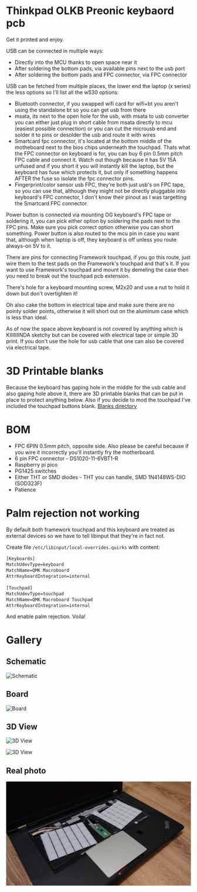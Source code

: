 # Thinkpad OLKB Preonic keybaord pcb

Get it printed and enjoy.

USB can be connected in multiple ways:

- Directly into the MCU thanks to open space near it
- After soldering the bottom pads, via available pins next to the usb port
- After soldering the bottom pads and FPC connector, via FPC connector

USB can be fetched from multiple places, the lower end the laptop (x series) the less options so I'll list all the w530 options:

- Bluetooth connector, if you swapped wifi card for wifi+bt you aren't using the standalone bt so you can get usb from there
- msata, its next to the open hole for the usb, with msata to usb converter you can either just plug in short cable from msata directly to mcu (easiest possible connection) or you can cut the microusb end and solder it to pins or desolder the usb and route it with wires
- Smartcard fpc connector, it's located at the bottom middle of the motheboard next to the bios chips underneath the touchpad. Thats what the FPC connector on keyboard is for, you can buy 6 pin 0.5mm pitch FPC cable and connect it. Watch out though because it has 5V 15A unfused and if you short it you will instantly kill the laptop, but the keyboard has fuse which protects it, but only if something happens AFTER the fuse so isolate the fpc connector pins.
- Fingerprint/color sensor usb FPC, they're both just usb's on FPC tape, so you can use that, although they might not be directly pluggable into keyboard's FPC connector, I don't know their pinout as I was targetting the Smartcard FPC connector.

Power button is connected via mounting OG keyboard's FPC tape or soldering it, you can pick either option by soldering the pads next to the FPC pins. Make sure you pick correct option otherwise you can short something. Power button is also routed to the mcu pin in case you want that, although when laptop is off, they keyboard is off unless you route always-on 5V to it.

There are pins for connecting Framework touchpad, if you go this route, just wire them to the test pads on the Framework's touchpad and that's it. If you want to use Framework's touchpad and mount it by demeling the case then you need to break out the touchpad pcb extension.

There's hole for a keyboard mounting screw, M2x20 and use a nut to hold it down but don't overtighten it!

Oh also cake the bottom in electrical tape and make sure there are no pointy solder points, otherwise it will short out on the aluminum case which is less than ideal.

As of now the space above keyboard is not covered by anything which is KIIIIIIINDA sketchy but can be covered with electrical tape or simple 3D print. If you don't use the hole for usb cable that one can also be covered via electrical tape.

# 3D Printable blanks

Because the keyboard has gaping hole in the middle for the usb cable and also gaping hole above it, there are 3D printable blanks that can be put in place to protect anything below. Also if you decide to mod the touchpad I've included the touchpad buttons blank. [Blanks directory](https://github.com/Michal-Szczepaniak/thinkpad-w530-olkb)

# BOM 

- FPC 6PIN 0.5mm pitch, opposite side. Also please be careful because if you wire it incorrectly you'll instantly fry the motherboard.
- 6 pin FPC connector - DS1020-11-6VBT1-R
- Raspberry pi pico
- PG1425 switches
- Either THT or SMD diodes - THT you can handle, SMD 1N4148WS-DIO (SOD323F)
- Patience

# Palm rejection not working 

By default both framework touchpad and this keyboard are treated as external devices so we have to tell libinput that they're in fact not.

Create file `/etc/libinput/local-overrides.quirks` with content:
```
[Keyboards]
MatchUdevType=keyboard
MatchName=QMK Macroboard
AttrKeyboardIntegration=internal

[Touchpad]
MatchUdevType=touchpad
MatchName=QMK Macroboard Touchpad
AttrKeyboardIntegration=internal
```

And enable palm rejection. Voila!

# Gallery

## Schematic

![Schematic](docs/schematic.png?raw=true) 

## Board

![Board](docs/board.png?raw=true) 

## 3D View

![3D View](docs/3d_a.png?raw=true) 

![3D View](docs/3d_b.png?raw=true) 

## Real photo

![Real photo](docs/real.jpg?raw=true) 
